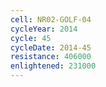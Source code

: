 ```yaml
---
cell: NR02-GOLF-04
cycleYear: 2014
cycle: 45
cycleDate: 2014-45
resistance: 406000
enlightened: 231000
---
```

